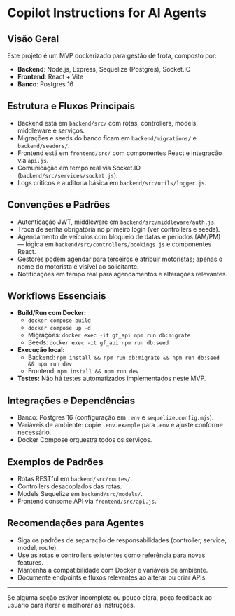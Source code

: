 # Copilot Instructions for AI Agents

## Visão Geral
Este projeto é um MVP dockerizado para gestão de frota, composto por:
- **Backend**: Node.js, Express, Sequelize (Postgres), Socket.IO
- **Frontend**: React + Vite
- **Banco**: Postgres 16

## Estrutura e Fluxos Principais
- Backend está em `backend/src/` com rotas, controllers, models, middleware e serviços.
- Migrações e seeds do banco ficam em `backend/migrations/` e `backend/seeders/`.
- Frontend está em `frontend/src/` com componentes React e integração via `api.js`.
- Comunicação em tempo real via Socket.IO (`backend/src/services/socket.js`).
- Logs críticos e auditoria básica em `backend/src/utils/logger.js`.

## Convenções e Padrões
- Autenticação JWT, middleware em `backend/src/middleware/auth.js`.
- Troca de senha obrigatória no primeiro login (ver controllers e seeds).
- Agendamento de veículos com bloqueio de datas e períodos (AM/PM) — lógica em `backend/src/controllers/bookings.js` e componentes React.
- Gestores podem agendar para terceiros e atribuir motoristas; apenas o nome do motorista é visível ao solicitante.
- Notificações em tempo real para agendamentos e alterações relevantes.

## Workflows Essenciais
- **Build/Run com Docker:**
  - `docker compose build`
  - `docker compose up -d`
  - Migrações: `docker exec -it gf_api npm run db:migrate`
  - Seeds: `docker exec -it gf_api npm run db:seed`
- **Execução local:**
  - Backend: `npm install && npm run db:migrate && npm run db:seed && npm run dev`
  - Frontend: `npm install && npm run dev`
- **Testes:** Não há testes automatizados implementados neste MVP.

## Integrações e Dependências
- Banco: Postgres 16 (configuração em `.env` e `sequelize.config.mjs`).
- Variáveis de ambiente: copie `.env.example` para `.env` e ajuste conforme necessário.
- Docker Compose orquestra todos os serviços.

## Exemplos de Padrões
- Rotas RESTful em `backend/src/routes/`.
- Controllers desacoplados das rotas.
- Models Sequelize em `backend/src/models/`.
- Frontend consome API via `frontend/src/api.js`.

## Recomendações para Agentes
- Siga os padrões de separação de responsabilidades (controller, service, model, route).
- Use as rotas e controllers existentes como referência para novas features.
- Mantenha a compatibilidade com Docker e variáveis de ambiente.
- Documente endpoints e fluxos relevantes ao alterar ou criar APIs.

---

Se alguma seção estiver incompleta ou pouco clara, peça feedback ao usuário para iterar e melhorar as instruções.
